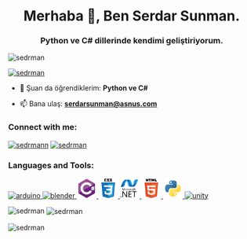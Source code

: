 <h1 align="center">Merhaba 👋, Ben Serdar Sunman.</h1>
<h3 align="center">Python ve C# dillerinde kendimi geliştiriyorum.</h3>

<p align="left"> <img src="https://komarev.com/ghpvc/?username=sedrman&label=G%C3%B6r%C3%BCnt%C3%BCleme&color=084063&style=flat" alt="sedrman" /> </p>

<p align="left"> <a href="https://github.com/ryo-ma/github-profile-trophy"><img src="https://github-profile-trophy.vercel.app/?username=sedrman" alt="sedrman" /></a> </p>

- 🌱 Şuan da öğrendiklerim: **Python ve C#**

- 📫 Bana ulaş: **serdarsunman@asnus.com**

<h3 align="left">Connect with me:</h3>
<p align="left">
<a href="https://instagram.com/sedrmann" target="blank"><img align="center" src="https://raw.githubusercontent.com/rahuldkjain/github-profile-readme-generator/master/src/images/icons/Social/instagram.svg" alt="sedrmann" height="30" width="40" /></a>
<a href="https://discord.gg/sedrman" target="blank"><img align="center" src="https://raw.githubusercontent.com/rahuldkjain/github-profile-readme-generator/master/src/images/icons/Social/discord.svg" alt="sedrman" height="30" width="40" /></a>
</p>

<h3 align="left">Languages and Tools:</h3>
<p align="left"> <a href="https://www.arduino.cc/" target="_blank" rel="noreferrer"> <img src="https://cdn.worldvectorlogo.com/logos/arduino-1.svg" alt="arduino" width="40" height="40"/> </a> <a href="https://www.blender.org/" target="_blank" rel="noreferrer"> <img src="https://download.blender.org/branding/community/blender_community_badge_white.svg" alt="blender" width="40" height="40"/> </a> <a href="https://www.w3schools.com/cs/" target="_blank" rel="noreferrer"> <img src="https://raw.githubusercontent.com/devicons/devicon/master/icons/csharp/csharp-original.svg" alt="csharp" width="40" height="40"/> </a> <a href="https://www.w3schools.com/css/" target="_blank" rel="noreferrer"> <img src="https://raw.githubusercontent.com/devicons/devicon/master/icons/css3/css3-original-wordmark.svg" alt="css3" width="40" height="40"/> </a> <a href="https://dotnet.microsoft.com/" target="_blank" rel="noreferrer"> <img src="https://raw.githubusercontent.com/devicons/devicon/master/icons/dot-net/dot-net-original-wordmark.svg" alt="dotnet" width="40" height="40"/> </a> <a href="https://www.w3.org/html/" target="_blank" rel="noreferrer"> <img src="https://raw.githubusercontent.com/devicons/devicon/master/icons/html5/html5-original-wordmark.svg" alt="html5" width="40" height="40"/> </a> <a href="https://www.python.org" target="_blank" rel="noreferrer"> <img src="https://raw.githubusercontent.com/devicons/devicon/master/icons/python/python-original.svg" alt="python" width="40" height="40"/> </a> <a href="https://unity.com/" target="_blank" rel="noreferrer"> <img src="https://www.vectorlogo.zone/logos/unity3d/unity3d-icon.svg" alt="unity" width="40" height="40"/> </a> </p>

<p><img align="left" src="https://github-readme-stats.vercel.app/api/top-langs?username=sedrman&show_icons=true&theme=dark&locale=tr&layout=compact" alt="sedrman" /></p>

<p>&nbsp;<img align="center" src="https://github-readme-stats.vercel.app/api?username=sedrman&show_icons=true&theme=dark&locale=tr" alt="sedrman" /></p>

<p><img align="center" src="https://github-readme-streak-stats.herokuapp.com/?user=sedrman&theme=dark" alt="sedrman" /></p>
